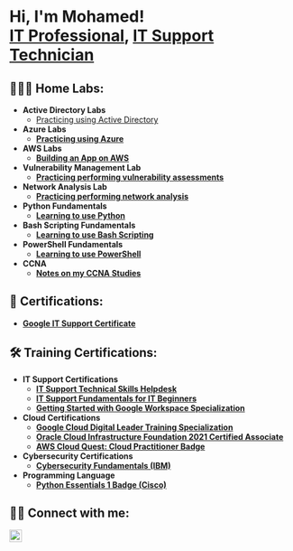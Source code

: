<h1>Hi, I'm Mohamed! <br/><a href="https://github.com/A0005">IT Professional</a>, <a href="http://www.linkedin.com/in/mohamedxmohamud">IT Support Technician</a>

<h2>👨🏽‍💻 Home Labs:</h2>

- <b>Active Directory Labs</b>
  - [Practicing using Active Directory](https://github.com/A0005/Active-Directory-Labs) <b>
- <b>Azure Labs</b>
  - [Practicing using Azure](https://github.com/A0005/Azure-Labs) <b>
- <b>AWS Labs</b>
  - [Building an App on AWS](https://github.com/A0005/aws-bootcamp-cruddur-2023) <b>
- <b>Vulnerability Management Lab</b>
  - [Practicing performing vulnerability assessments](https://github.com/A0005/Vulnerability-Management-Lab) <b>
- <b>Network Analysis Lab</b>
  - [Practicing performing network analysis](https://github.com/A0005/Network-Analysis-Lab) <b>
- <b>Python Fundamentals</b>
  - [Learning to use Python](https://github.com/A0005/Python-Fundamentals) <b>
- <b>Bash Scripting Fundamentals</b>
  - [Learning to use Bash Scripting ](https://github.com/A0005/Bash-Scripting-Fundamentals) <b>
- <b>PowerShell Fundamentals</b>
  - [Learning to use PowerShell ](https://github.com/A0005/PowerShell-Fundamentals) <b>
- <b>CCNA</b>
  - [Notes on my CCNA Studies](https://github.com/A0005/CCNA) <b>

<h2>📄 Certifications:</h2>

- [Google IT Support Certificate](https://www.coursera.org/account/accomplishments/professional-cert/9UC2KC33JACV)


<h2>🛠️ Training Certifications:</h2>

- <b>IT Support Certifications</b>
   - [IT Support Technical Skills Helpdesk](https://www.udemy.com/certificate/UC-7ee1011f-966a-4881-ba12-b2feda987c75/)
   - [IT Support Fundamentals for IT Beginners](https://www.udemy.com/certificate/UC-d0784a97-c4ba-479f-9ad4-de1b505f0a1d/)
   - [Getting Started with Google Workspace Specialization](https://www.coursera.org/account/accomplishments/specialization/R5CSRLVDE66A)
- <b>Cloud Certifications</b>   
  - [Google Cloud Digital Leader Training Specialization](https://www.coursera.org/account/accomplishments/professional-cert/D894FPSKTQWQ)
  - [Oracle Cloud Infrastructure Foundation 2021 Certified Associate](https://catalog-education.oracle.com/pls/certview/sharebadge?id=1E53B73E8AC988BAF0EAD1FCC957884B99547210FF1AA853587D1D2036C9061B)
  - [AWS Cloud Quest: Cloud Practitioner Badge](https://www.credly.com/badges/e4eadf55-bbb1-49de-b8b6-dd9308a81753/linked_in_profile)
- <b>Cybersecurity Certifications</b>
  - [Cybersecurity Fundamentals (IBM)](https://www.credly.com/badges/4f3b9224-0ecb-490c-acc4-956fb664da26/linked_in_profile)
- <b>Programming Language</b>
  - [Python Essentials 1 Badge (Cisco) ](https://www.credly.com/badges/2b5e4f31-61d4-4a66-b350-4800eea1a1c9/linked_in_profile)
  
<h2> 🤳🏽 Connect with me:</h2>

[<img align="left" alt="Mohamed Mohamud | LinkedIn" width="22px" src="https://cdn.jsdelivr.net/npm/simple-icons@v3/icons/linkedin.svg" />][linkedin]

[linkedin]: http://www.linkedin.com/in/mohamedxmohamud

<!--


Here are some ideas to get you started:

- 🔭 I’m currently working on ...
- 🌱 I’m currently learning ...
- 👯 I’m looking to collaborate on ...
- 🤔 I’m looking for help with ...
- 💬 Ask me about ...
- 📫 How to reach me: ...
- 😄 Pronouns: ...
- ⚡ Fun fact: ...
-->
